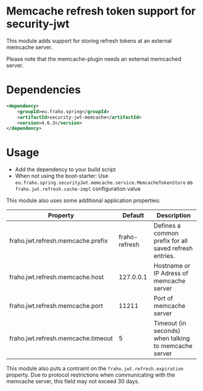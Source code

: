 # Memcache refresh token support for security-jwt

This module adds support for storing refresh tokens at an external memcache server.

Please note that the memcache-plugin needs an external memcached server.

# Dependencies
```xml
<dependency>
    <groupId>eu.fraho.spring</groupId>
    <artifactId>security-jwt-memcache</artifactId>
    <version>4.6.3</version>
</dependency>
```

# Usage
* Add the dependency to your build script
* When not using the boot-starter: Use ```eu.fraho.spring.securityJwt.memcache.service.MemcacheTokenStore``` as ```fraho.jwt.refresh.cache-impl``` configuration value

This module also uses some additional application properties:

| Property                           | Default       | Description                                            |
|------------------------------------|---------------|--------------------------------------------------------|
| fraho.jwt.refresh.memcache.prefix  | fraho-refresh | Defines a common prefix for all saved refresh entries. |
| fraho.jwt.refresh.memcache.host    | 127.0.0.1     | Hostname or IP Adress of memcache server               |
| fraho.jwt.refresh.memcache.port    | 11211         | Port of memcache server                                |
| fraho.jwt.refresh.memcache.timeout | 5             | Timeout (in seconds) when talking to memcache server   |

This module also puts a contraint on the ```fraho.jwt.refresh.expiration``` property.
Due to protocol restrictions when communicating with the memcache server,
this field may not exceed 30 days.

